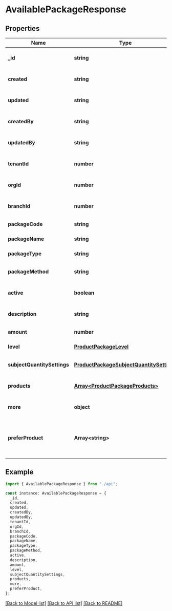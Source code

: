 # AvailablePackageResponse

## Properties

| Name                        | Type                                                                                  | Description                                               | Notes                             |
| --------------------------- | ------------------------------------------------------------------------------------- | --------------------------------------------------------- | --------------------------------- |
| **\_id**                    | **string**                                                                            |                                                           | [optional] [default to undefined] |
| **created**                 | **string**                                                                            |                                                           | [optional] [default to undefined] |
| **updated**                 | **string**                                                                            |                                                           | [optional] [default to undefined] |
| **createdBy**               | **string**                                                                            |                                                           | [optional] [default to undefined] |
| **updatedBy**               | **string**                                                                            |                                                           | [optional] [default to undefined] |
| **tenantId**                | **number**                                                                            |                                                           | [optional] [default to undefined] |
| **orgId**                   | **number**                                                                            |                                                           | [optional] [default to undefined] |
| **branchId**                | **number**                                                                            |                                                           | [optional] [default to undefined] |
| **packageCode**             | **string**                                                                            |                                                           | [default to undefined]            |
| **packageName**             | **string**                                                                            |                                                           | [default to undefined]            |
| **packageType**             | **string**                                                                            |                                                           | [default to undefined]            |
| **packageMethod**           | **string**                                                                            |                                                           | [optional] [default to undefined] |
| **active**                  | **boolean**                                                                           |                                                           | [optional] [default to undefined] |
| **description**             | **string**                                                                            |                                                           | [optional] [default to undefined] |
| **amount**                  | **number**                                                                            |                                                           | [default to undefined]            |
| **level**                   | [**ProductPackageLevel**](ProductPackageLevel.md)                                     |                                                           | [default to undefined]            |
| **subjectQuantitySettings** | [**ProductPackageSubjectQuantitySettings**](ProductPackageSubjectQuantitySettings.md) |                                                           | [optional] [default to undefined] |
| **products**                | [**Array&lt;ProductPackageProducts&gt;**](ProductPackageProducts.md)                  |                                                           | [optional] [default to undefined] |
| **more**                    | **object**                                                                            |                                                           | [optional] [default to undefined] |
| **preferProduct**           | **Array&lt;string&gt;**                                                               | Ordered product IDs matching the package slot arrangement | [default to undefined]            |

## Example

```typescript
import { AvailablePackageResponse } from "./api";

const instance: AvailablePackageResponse = {
  _id,
  created,
  updated,
  createdBy,
  updatedBy,
  tenantId,
  orgId,
  branchId,
  packageCode,
  packageName,
  packageType,
  packageMethod,
  active,
  description,
  amount,
  level,
  subjectQuantitySettings,
  products,
  more,
  preferProduct,
};
```

[[Back to Model list]](../README.md#documentation-for-models) [[Back to API list]](../README.md#documentation-for-api-endpoints) [[Back to README]](../README.md)
